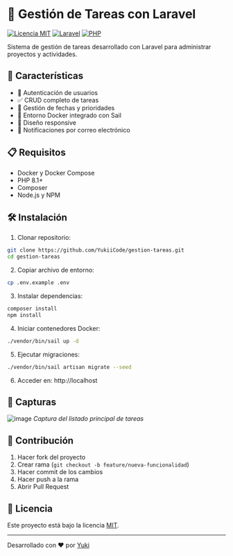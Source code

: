 # 🚀 Gestión de Tareas con Laravel

[![Licencia MIT](https://img.shields.io/badge/Licencia-MIT-brightgreen.svg)](https://opensource.org/licenses/MIT)
[![Laravel](https://img.shields.io/badge/Laravel-10.x-orange.svg)](https://laravel.com)
[![PHP](https://img.shields.io/badge/PHP-8.1+-blue.svg)](https://php.net)

Sistema de gestión de tareas desarrollado con Laravel para administrar proyectos y actividades.

## 🌟 Características

- 🔐 Autenticación de usuarios
- ✅ CRUD completo de tareas
- 📅 Gestión de fechas y prioridades
- 🐳 Entorno Docker integrado con Sail
- 📱 Diseño responsive
- 📧 Notificaciones por correo electrónico

## 📋 Requisitos

- Docker y Docker Compose
- PHP 8.1+ 
- Composer
- Node.js y NPM

## 🛠️ Instalación

1. Clonar repositorio:
```bash
git clone https://github.com/YukiiCode/gestion-tareas.git
cd gestion-tareas
```

2. Copiar archivo de entorno:
```bash
cp .env.example .env
```

3. Instalar dependencias:
```bash
composer install
npm install
```

4. Iniciar contenedores Docker:
```bash
./vendor/bin/sail up -d
```

5. Ejecutar migraciones:
```bash
./vendor/bin/sail artisan migrate --seed
```

6. Acceder en:
http://localhost

## 📸 Capturas

![image](https://github.com/user-attachments/assets/7f742698-44a0-49b7-bfa6-5ddd5aa4bbb9)
*Captura del listado principal de tareas*

## 🤝 Contribución

1. Hacer fork del proyecto
2. Crear rama (`git checkout -b feature/nueva-funcionalidad`)
3. Hacer commit de los cambios
4. Hacer push a la rama
5. Abrir Pull Request

## 📜 Licencia

Este proyecto está bajo la licencia [MIT](https://opensource.org/licenses/MIT).

---

Desarrollado con ❤️ por [Yuki](https://github.com/YukiiCode)
